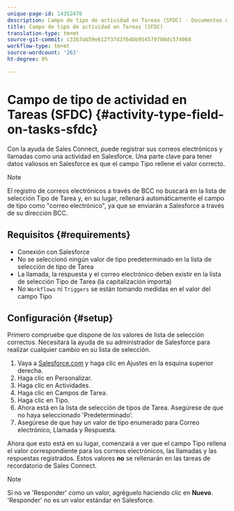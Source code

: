 ```yaml
---
unique-page-id: 14352476
description: Campo de tipo de actividad en Tareas (SFDC) - Documentos de marketing - Documentación del producto
title: Campo de tipo de actividad en Tareas (SFDC)
translation-type: tm+mt
source-git-commit: c33b7ab59e612f37d3f64bb954579700dc574068
workflow-type: tm+mt
source-wordcount: '263'
ht-degree: 0%

---
```



# Campo de tipo de actividad en Tareas (SFDC) {#activity-type-field-on-tasks-sfdc}

Con la ayuda de Sales Connect, puede registrar sus correos electrónicos y llamadas como una actividad en Salesforce. Una parte clave para tener datos valiosos en Salesforce es que el campo Tipo rellene el valor correcto.

>[!NOTE]
>
>El registro de correos electrónicos a través de BCC no buscará en la lista de selección Tipo de Tarea y, en su lugar, rellenará automáticamente el campo de tipo como &quot;correo electrónico&quot;, ya que se enviarán a Salesforce a través de su dirección BCC.

## Requisitos {#requirements}

* Conexión con Salesforce
* No se seleccionó ningún valor de tipo predeterminado en la lista de selección de tipo de Tarea
* La llamada, la respuesta y el correo electrónico deben existir en la lista de selección Tipo de Tarea (la capitalización importa)
* No `Workflows` ni `Triggers` se están tomando medidas en el valor del campo Tipo

## Configuración {#setup}

Primero compruebe que dispone de los valores de lista de selección correctos. Necesitará la ayuda de su administrador de Salesforce para realizar cualquier cambio en su lista de selección.

1. Vaya a [Salesforce.com](http://Salesforce.com) y haga clic en Ajustes en la esquina superior derecha.
1. Haga clic en Personalizar.
1. Haga clic en Actividades.
1. Haga clic en Campos de Tarea.
1. Haga clic en Tipo.
1. Ahora está en la lista de selección de tipos de Tarea. Asegúrese de que no haya seleccionado &#39;Predeterminado&#39;.
1. Asegúrese de que hay un valor de tipo enumerado para Correo electrónico, Llamada y Respuesta.

Ahora que esto está en su lugar, comenzará a ver que el campo Tipo rellena el valor correspondiente para los correos electrónicos, las llamadas y las respuestas registrados. Estos valores **no** se rellenarán en las tareas de recordatorio de Sales Connect.

>[!NOTE]
>
>Si no ve &#39;Responder&#39; como un valor, agréguelo haciendo clic en **Nuevo**. &#39;Responder&#39; no es un valor estándar en Salesforce.
